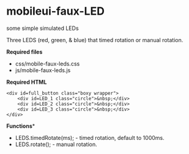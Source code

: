 # mobileui-faux-LED
some simple simulated LEDs

Three LEDS (red, green, &amp; blue) that timed rotation or manual rotation.

**Required files**
* css/mobile-faux-leds.css
* js/mobile-faux-leds.js

**Required HTML**

```
<div id=full_button class="boxy wrapper">
    <div id=LED_1 class="circle">&nbsp;</div>
    <div id=LED_2 class="circle">&nbsp;</div>
    <div id=LED_3 class="circle">&nbsp;</div>
</div>
```

**Functions***

* LEDS.timedRotate(ms); - timed rotation, default to 1000ms.
* LEDS.rotate(); - manual rotation.

